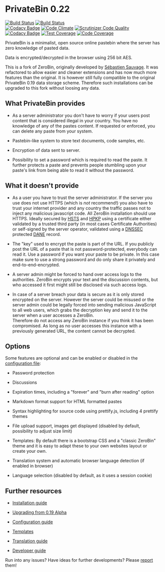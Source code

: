 # PrivateBin 0.22
[![Build Status](https://travis-ci.org/elrido/ZeroBin.svg?branch=master)](https://travis-ci.org/elrido/ZeroBin) [![Build Status](https://scrutinizer-ci.com/g/PrivateBin/PrivateBin/badges/build.png?b=master)](https://scrutinizer-ci.com/g/PrivateBin/PrivateBin/build-status/master)  
[![Codacy Badge](https://api.codacy.com/project/badge/Grade/094500f62abf4c9aa0c8a8a4520e4789)](https://www.codacy.com/app/PrivateBin/PrivateBin)
[![Code Climate](https://codeclimate.com/github/PrivateBin/PrivateBin/badges/gpa.svg)](https://codeclimate.com/github/PrivateBin/PrivateBin)
[![Scrutinizer Code Quality](https://scrutinizer-ci.com/g/PrivateBin/PrivateBin/badges/quality-score.png?b=master)](https://scrutinizer-ci.com/g/PrivateBin/PrivateBin/?branch=master)  
[![Codacy Badge](https://api.codacy.com/project/badge/Coverage/094500f62abf4c9aa0c8a8a4520e4789)](https://www.codacy.com/app/PrivateBin/PrivateBin)
[![Test Coverage](https://codeclimate.com/github/PrivateBin/PrivateBin/badges/coverage.svg)](https://codeclimate.com/github/PrivateBin/PrivateBin/coverage) [![Code Coverage](https://scrutinizer-ci.com/g/PrivateBin/PrivateBin/badges/coverage.png?b=master)](https://scrutinizer-ci.com/g/PrivateBin/PrivateBin/?branch=master)

PrivateBin is a minimalist, open source online pastebin where the server has zero 
knowledge of pasted data.

Data is encrypted/decrypted in the browser using 256 bit AES.

This is a fork of ZeroBin, originally developed by
[Sébastien Sauvage](https://github.com/sebsauvage/ZeroBin). It was refactored
to allow easier and cleaner extensions and has now much more features than the
original. It is however still fully compatible to the original PrivateBin 0.19 
data storage scheme. Therefore such installations can be upgraded to this fork 
without loosing any data.

## What PrivateBin provides

+ As a server administrator you don't have to worry if your users post content
  that is considered illegal in your country. You have no knowledge of any
  of the pastes content. If requested or enforced, you can delete any paste from
  your system.

+ Pastebin-like system to store text documents, code samples, etc.

+ Encryption of data sent to server.

+ Possibility to set a password which is required to read the paste. It further 
  protects a paste and prevents people stumbling upon your paste's link
  from being able to read it without the password.

## What it doesn't provide

- As a user you have to trust the server administrator. If the server you use does
  not use HTTPS (which is *not* recommend!) you also have to trust your internet provider 
  and any country the traffic passes not to inject any malicious javascript code.
  All ZeroBin installation should use HTTPS. Ideally secured by 
  [HSTS](https://en.wikipedia.org/wiki/HTTP_Strict_Transport_Security) and
  [HPKP](https://en.wikipedia.org/wiki/HTTP_Public_Key_Pinning) using a 
  certificate either validated by a trusted third party (in most cases Certificate
  Authorities) or self-signed by the server operator, validated using a
  [DNSSEC](https://en.wikipedia.org/wiki/Domain_Name_System_Security_Extensions) protected
  [DANE](https://en.wikipedia.org/wiki/DNS-based_Authentication_of_Named_Entities)
  record.

- The "key" used to encrypt the paste is part of the URL. If you publicly post
  the URL of a paste that is not password-protected, everybody can read it.
  Use a password if you want your paste to be private. In this case make sure to
  use a strong password and do only share it privately and end-to-end-encrypted.

- A server admin might be forced to hand over access logs to the authorities.
  ZeroBin encrypts your text and the discussion contents, but who accessed it
  first might still be disclosed via such access logs.

- In case of a server breach your data is secure as it is only stored encrypted on
  the server. However the server could be misused or the server admin could be legally
  forced into sending malicious JavaScript to all web users, which grabs the decryption key
  and send it to the server when a user accesses a ZeroBin.  
  Therefore do not access any ZeroBin instance if you think it has been compromised. As long
  as no user accesses this instance with a previously generated URL, the content cannot be
  decrypted.

## Options

Some features are optional and can be enabled or disabled in the [configuration
file](https://github.com/PrivateBin/PrivateBin/wiki/Configuration):

* Password protection

* Discussions

* Expiration times, including a "forever" and "burn after reading" option

* Markdown format support for HTML formatted pastes

* Syntax highlighting for source code using prettify.js, including 4 prettify themes

* File upload support, images get displayed (disabled by default, possibility to adjust size limit)

* Templates: By default there is a bootstrap CSS and a "classic ZeroBin" theme
  and it is easy to adapt these to your own websites layout or create your own.

* Translation system and automatic browser language detection (if enabled in browser)

* Language selection (disabled by default, as it uses a session cookie)

## Further resources

* [Installation guide](https://github.com/PrivateBin/PrivateBin/wiki/Installation)

* [Upgrading from 0.19 Alpha](https://github.com/PrivateBin/PrivateBin/wiki/Upgrading-from-ZeroBin-0.19-Alpha)

* [Configuration guide](https://github.com/PrivateBin/PrivateBin/wiki/Configuration)

* [Templates](https://github.com/PrivateBin/PrivateBin/wiki/Templates)

* [Translation guide](https://github.com/PrivateBin/PrivateBin/wiki/Translation)

* [Developer guide](https://github.com/PrivateBin/PrivateBin/wiki/Development)

Run into any issues? Have ideas for further developments? Please 
[report](https://github.com/PrivateBin/PrivateBin/issues) them!
